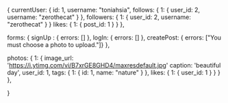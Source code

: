{
  currentUser: {
    id: 1,
    username: "toniahsia",
    follows: {
      1: {
        user_id: 2,
        username: "zerothecat"
      }
    },
    followers: {
      1: {
        user_id: 2,
        username: "zerothecat"
      }
    }
    likes: {
      1: {
        post_id: 1
      }
    }
  },

  forms: {
    signUp : { errors: [] },
    logIn: { errors: [] },
    createPost: { errors: ["You must choose a photo to upload."]}
  },

  photos: {
    1: {
      image_url: 'https://i.ytimg.com/vi/B7xrGE8GHD4/maxresdefault.jpg'
      caption: 'beautiful day',
      user_id: 1,
      tags: {
        1: {
          id: 1,
          name: "nature"
        }
      },
      likes: {
        1: {
          user_id: 1
        }
      }
    }
  },


}
